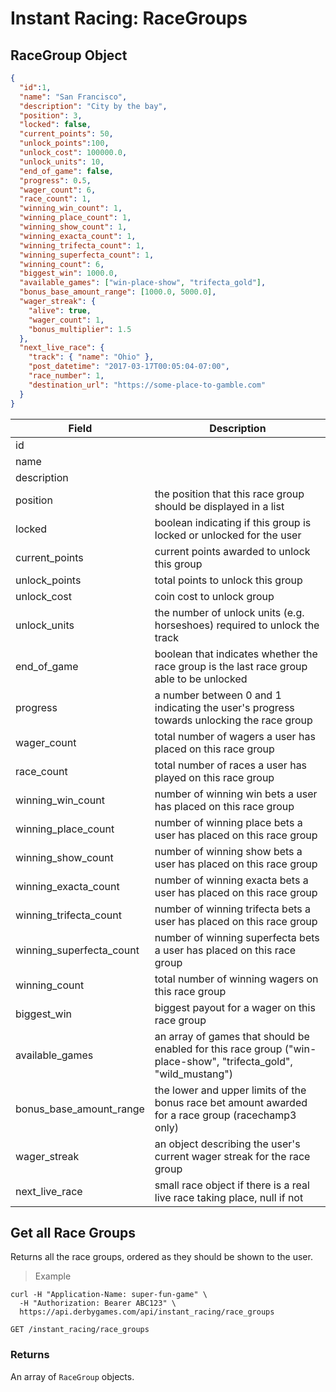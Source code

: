 # Instant Racing: RaceGroups

## RaceGroup Object

```json
{
  "id":1,
  "name": "San Francisco",
  "description": "City by the bay",
  "position": 3,
  "locked": false,
  "current_points": 50,
  "unlock_points":100,
  "unlock_cost": 100000.0,
  "unlock_units": 10,
  "end_of_game": false,
  "progress": 0.5,
  "wager_count": 6,
  "race_count": 1,
  "winning_win_count": 1,
  "winning_place_count": 1,
  "winning_show_count": 1,
  "winning_exacta_count": 1,
  "winning_trifecta_count": 1,
  "winning_superfecta_count": 1,
  "winning_count": 6,
  "biggest_win": 1000.0,
  "available_games": ["win-place-show", "trifecta_gold"],
  "bonus_base_amount_range": [1000.0, 5000.0],
  "wager_streak": {
    "alive": true,
    "wager_count": 1,
    "bonus_multiplier": 1.5
  },
  "next_live_race": {
    "track": { "name": "Ohio" },
    "post_datetime": "2017-03-17T00:05:04-07:00",
    "race_number": 1,
    "destination_url": "https://some-place-to-gamble.com"
  }
}
```

Field | Description
----- | -----------
id |
name |
description |
position | the position that this race group should be displayed in a list
locked | boolean indicating if this group is locked or unlocked for the user
current_points | current points awarded to unlock this group
unlock_points | total points to unlock this group
unlock_cost | coin cost to unlock group
unlock_units | the number of unlock units (e.g. horseshoes) required to unlock the track
end_of_game | boolean that indicates whether the race group is the last race group able to be unlocked
progress | a number between 0 and 1 indicating the user's progress towards unlocking the race group
wager_count | total number of wagers a user has placed on this race group
race_count | total number of races a user has played on this race group
winning_win_count | number of winning win bets a user has placed on this race group
winning_place_count | number of winning place bets a user has placed on this race group
winning_show_count | number of winning show bets a user has placed on this race group
winning_exacta_count | number of winning exacta bets a user has placed on this race group
winning_trifecta_count | number of winning trifecta bets a user has placed on this race group
winning_superfecta_count | number of winning superfecta bets a user has placed on this race group
winning_count | total number of winning wagers on this race group
biggest_win | biggest payout for a wager on this race group
available_games | an array of games that should be enabled for this race group ("win-place-show", "trifecta_gold", "wild_mustang")
bonus_base_amount_range | the lower and upper limits of the bonus race bet amount awarded for a race group (racechamp3 only)
wager_streak | an object describing the user's current wager streak for the race group
next_live_race | small race object if there is a real live race taking place, null if not

## Get all Race Groups

Returns all the race groups, ordered as they should be shown to the user.

> Example

```curl
curl -H "Application-Name: super-fun-game" \
  -H "Authorization: Bearer ABC123" \
  https://api.derbygames.com/api/instant_racing/race_groups
```

`GET /instant_racing/race_groups`

### Returns

An array of `RaceGroup` objects.
